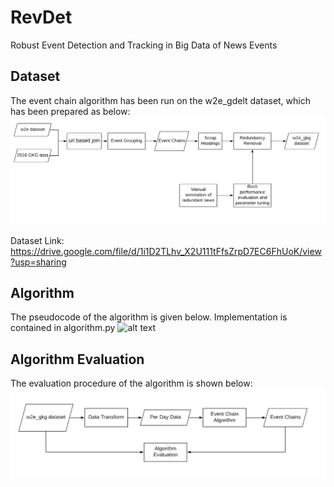 # RevDet
Robust Event Detection and Tracking in Big Data of News Events

## Dataset 

The event chain algorithm has been run on the w2e_gdelt dataset, which has been prepared as below:
![alt text](https://raw.githubusercontent.com/ahazeemi/RevDet/master/dataset_formation.png)

Dataset Link: https://drive.google.com/file/d/1i1D2TLhv_X2U111tFfsZrpD7EC6FhUoK/view?usp=sharing

## Algorithm

The pseudocode of the algorithm is given below. Implementation is contained in algorithm.py
![alt text](https://raw.githubusercontent.com/ahazeemi/RevDet/master/algorithm.jpg)

## Algorithm Evaluation

The evaluation procedure of the algorithm is shown below:
![alt text](https://raw.githubusercontent.com/ahazeemi/RevDet/master/evaluation_procedure.png)

